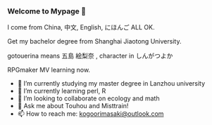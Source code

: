 ### Welcome to Mypage 👋
I come from China,
中文, English, にほんご ALL OK.

Get my bachelor degree from Shanghai Jiaotong University.

gotouerina means 五島 絵梨奈 ,
character in しんがつよか

RPGmaker MV learning now.

- 🔭 I’m currently studying my master degree in Lanzhou university
- 🌱 I’m currently learning perl, R
- 👯 I’m looking to collaborate on ecology and math
- 💬 Ask me about Touhou and Misttrain!
- 📫 How to reach me: kogoorimasaki@outlook.com
